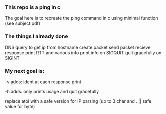 ### This repo is a ping in c

The goal here is to recreate the ping command in c using minimal function (see subject pdf)

### The things I already done

DNS query to get ip from hostname
create packet
send packet
recieve response
print RTT and various info
print info on SIGQUIT
quit gracefully on SIGINT

### My next goal is:
-v adds:
    <!-- print info about socket and ai family before sending packets -->
    ident at each response print

-h adds:
    only prints usage and quit gracefully

replace atoi with a safe version for IP parsing (up to 3 char and . || safe value for byte)
